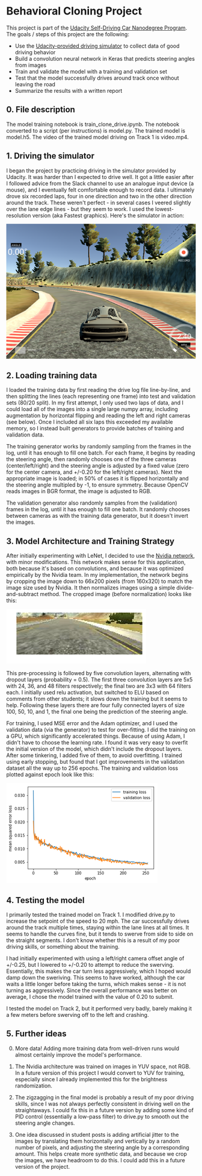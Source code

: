 # Behavioral Cloning Project

This project is part of the [Udacity Self-Driving Car Nanodegree Program](https://github.com/udacity/CarND-Behavioral-Cloning-P3). The goals / steps of this project are the following:

* Use the [Udacity-provided driving simulator](https://d17h27t6h515a5.cloudfront.net/topher/2017/February/58ae4594_mac-sim.app/mac-sim.app.zip) to collect data of good driving behavior
* Build a convolution neural network in Keras that predicts steering angles from images
* Train and validate the model with a training and validation set
* Test that the model successfully drives around track once without leaving the road
* Summarize the results with a written report

## 0. File description

The model training notebook is train_clone_drive.ipynb.
The notebook converted to a script (per instructions) is model.py. 
The trained model is model.h5.
The video of the trained model driving on Track 1 is video.mp4.

## 1. Driving the simulator

I began the project by practicing driving in the simulator provided by Udacity. It was harder than I expected to drive well. It got a little easier after I followed advice from the Slack channel to use an analogue input device (a mouse), and I eventually felt comfortable enough to record data. I ultimately drove six recorded laps, four in one direction and two in the other direction around the track. These weren't perfect - in several cases I veered slightly over the lane edge lines - but they seem to work. I used the lowest-resolution version (aka Fastest graphics). Here's the simulator in action:

![Driving simulator](./udacity_simulator.png)

## 2. Loading training data

I loaded the training data by first reading the drive log file line-by-line, and then splitting the lines (each representing one frame) into test and validation sets (80/20 split). In my first attempt, I only used two laps of data, and I could load all of the images into a single large numpy array, including augmentation by horizontal flipping and reading the left and right cameras (see below). Once I included all six laps this exceeded my available memory, so I instead built generators to provide batches of training and validation data.

The training generator works by randomly sampling from the frames in the log, until it has enough to fill one batch. For each frame, it begins by reading the steering angle, then randomly chooses one of the three cameras (center/left/right) and the steering angle is adjusted by a fixed value (zero for the center camera, and +/-0.20 for the left/right cameras). Next the appropriate image is loaded; in 50% of cases it is flipped horizontally and the steering angle multipled by -1, to ensure symmetry. Because OpenCV reads images in BGR format, the image is adjusted to RGB. 

The validation generator also randomly samples from the (validation) frames in the log, until it has enough to fill one batch. It randomly chooses between cameras as with the training data generator, but it doesn't invert the images.

## 3. Model Architecture and Training Strategy

After initially experimenting with LeNet, I decided to use the [Nvidia network](https://arxiv.org/pdf/1704.07911.pdf), with minor modifications. This network makes sense for this application, both because it's based on convolutions, and because it was optimized empirically by the Nvidia team. In my implementation, the network begins by cropping the image down to 66x200 pixels (from 160x320) to match the image size used by Nvidia. It then normalizes images using a simple divide-and-subtract method. The cropped image (before normalization) looks like this:

![Cropped image](./cropped_image.png)

This pre-processing is followed by five convolution layers, alternating with dropout layers (probability = 0.5). The first three convolution layers are 5x5 with 24, 36, and 48 filters respectively; the final two are 3x3 with 64 filters each. I initially used relu activation, but switched to ELU based on comments from other students; it slows down the training but it seems to help. Following these layers there are four fully connected layers of size 100, 50, 10, and 1, the final one being the prediction of the steering angle.

For training, I used MSE error and the Adam optimizer, and I used the validation data (via the generator) to test for over-fitting. I did the training on a GPU, which significantly accelerated things. Because of using Adam, I didn't have to choose the learning rate. I found it was very easy to overfit the initial version of the model, which didn't include the dropout layers. After some tinkering, I added five of them, to avoid overfitting. I trained using early stopping, but found that I got improvements in the validation dataset all the way up to 256 epochs. The training and validation loss plotted against epoch look like this:

![Training history](./training_history.png)

## 4. Testing the model

I primarily tested the trained model on Track 1. I modified drive.py to increase the setpoint of the speed to 20 mph. The car successfully drives around the track multiple times, staying within the lane lines at all times. It seems to handle the curves fine, but it tends to swerve from side to side on the straight segments. I don't know whether this is a result of my poor driving skills, or something about the training.

I had initially experimented with using a left/right camera offset angle of +/-0.25, but I lowered to +/-0.20 to attempt to reduce the swerving. Essentially, this makes the car turn less aggressively, which I hoped would damp down the sweriving. This seems to have worked, although the car waits a little longer before taking the turns, which makes sense - it is not turning as aggressively. Since the overall performance was better on average, I chose the model trained with the value of 0.20 to submit.

I tested the model on Track 2, but it performed very badly, barely making it a few meters before swerving off to the left and crashing.

## 5. Further ideas

0. More data! Adding more training data from well-driven runs would almost certainly improve the model's performance.

1. The Nvidia architecture was trained on images in YUV space, not RGB. In a future version of this project I would convert to YUV for training, especially since I already implemented this for the brightness randomization.

2. The zigzagging in the final model is probably a result of my poor driving skills, since I was not always perfectly consistent in driving well on the straightaways. I could fix this in a future version by adding some kind of PID control (essentially a low-pass filter) to drive.py to smooth out the steering angle changes.

3. One idea discussed in student posts is adding artificial jitter to the images by translating them horizontally and vertically by a random number of pixels, and adjusting the steering angle by a corresponding amount. This helps create more synthetic data, and because we crop the images, we have headroom to do this. I could add this in a future version of the project.

